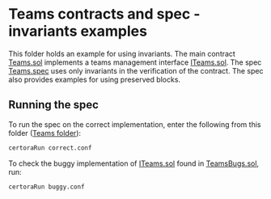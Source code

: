 # Teams contracts and spec - invariants examples

This folder holds an example for using invariants.
The main contract [Teams.sol](Teams.sol) implements a teams management
interface [ITeams.sol](ITeams.sol). The spec [Teams.spec](Teams.spec) uses
only invariants in the verification of the contract.
The spec also provides examples for using preserved blocks.

## Running the spec
To run the spec on the correct implementation, enter the following from
this folder ([Teams folder](./)):
```bash
certoraRun correct.conf
```

To check the buggy implementation of [ITeams.sol](ITeams.sol) found
in [TeamsBugs.sol](TeamsBugs.sol), run:
```bash
certoraRun buggy.conf
```
